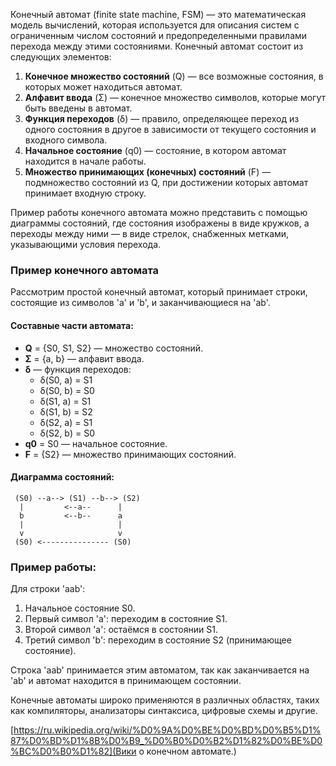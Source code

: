 Конечный автомат (finite state machine, FSM) — это математическая модель вычислений, которая используется для описания систем с ограниченным числом состояний и предопределенными правилами перехода между этими состояниями. Конечный автомат состоит из следующих элементов:

1. **Конечное множество состояний** (Q) — все возможные состояния, в которых может находиться автомат.
2. **Алфавит ввода** (Σ) — конечное множество символов, которые могут быть введены в автомат.
3. **Функция переходов** (δ) — правило, определяющее переход из одного состояния в другое в зависимости от текущего состояния и входного символа.
4. **Начальное состояние** (q0) — состояние, в котором автомат находится в начале работы.
5. **Множество принимающих (конечных) состояний** (F) — подмножество состояний из Q, при достижении которых автомат принимает входную строку.

Пример работы конечного автомата можно представить с помощью диаграммы состояний, где состояния изображены в виде кружков, а переходы между ними — в виде стрелок, снабженных метками, указывающими условия перехода.

### Пример конечного автомата

Рассмотрим простой конечный автомат, который принимает строки, состоящие из символов 'a' и 'b', и заканчивающиеся на 'ab'.

#### Составные части автомата:

- **Q** = {S0, S1, S2} — множество состояний.
- **Σ** = {a, b} — алфавит ввода.
- **δ** — функция переходов:
  - δ(S0, a) = S1
  - δ(S0, b) = S0
  - δ(S1, a) = S1
  - δ(S1, b) = S2
  - δ(S2, a) = S1
  - δ(S2, b) = S0
- **q0** = S0 — начальное состояние.
- **F** = {S2} — множество принимающих состояний.

#### Диаграмма состояний:

```
 (S0) --a--> (S1) --b--> (S2)
  |         <--a--      |
  b         <--b--      a
  |                     |
  v                     v
 (S0) <--------------- (S0)
```

### Пример работы:

Для строки 'aab':

1. Начальное состояние S0.
2. Первый символ 'a': переходим в состояние S1.
3. Второй символ 'a': остаёмся в состоянии S1.
4. Третий символ 'b': переходим в состояние S2 (принимающее состояние).

Строка 'aab' принимается этим автоматом, так как заканчивается на 'ab' и автомат находится в принимающем состоянии.

Конечные автоматы широко применяются в различных областях, таких как компиляторы, анализаторы синтаксиса, цифровые схемы и другие.

[https://ru.wikipedia.org/wiki/%D0%9A%D0%BE%D0%BD%D0%B5%D1%87%D0%BD%D1%8B%D0%B9_%D0%B0%D0%B2%D1%82%D0%BE%D0%BC%D0%B0%D1%82](Вики о конечном автомате.)